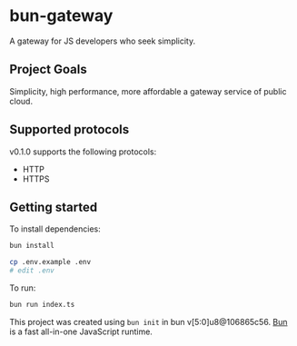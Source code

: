 # bun-gateway
A gateway for JS developers who seek simplicity.


## Project Goals
Simplicity, high performance, more affordable a gateway service of  public cloud.


## Supported protocols
v0.1.0 supports the following protocols:
- HTTP
- HTTPS

## Getting started

To install dependencies:

```bash
bun install
```

```bash
cp .env.example .env
# edit .env
```

To run:

```bash
bun run index.ts
```

This project was created using `bun init` in bun v[5:0]u8@106865c56. [Bun](https://bun.sh) is a fast all-in-one JavaScript runtime.
